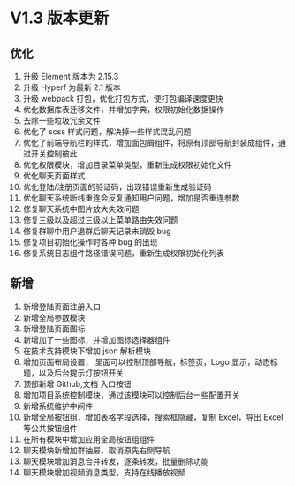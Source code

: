 # V1.3 版本更新

## 优化

1. 升级 Element 版本为 2.15.3
2. 升级 Hyperf 为最新 2.1 版本
3. 升级 webpack 打包，优化打包方式，使打包编译速度更快
4. 优化数据库表迁移文件，并增加字典，权限初始化数据操作
5. 去除一些垃圾冗余文件
6. 优化了 scss 样式问题，解决掉一些样式混乱问题
7. 优化了前端导航栏的样式，增加面包屑组件，将原有顶部导航封装成组件，通过开关控制彼此
8. 优化权限模块，增加目录菜单类型，重新生成权限初始化文件
9. 优化聊天页面样式
10. 优化登陆/注册页面的验证码，出现错误重新生成验证码
11. 优化聊天系统断线重连会反复通知用户问题，增加是否重连参数
12. 修复聊天系统中图片放大失效问题
13. 修复三级以及超过三级以上菜单路由失效问题
14. 修复群聊中用户退群后聊天记录未销毁 bug
15. 修复项目初始化操作时各种 bug 的出现
16. 修复系统日志组件路径错误问题，重新生成权限初始化列表

## 新增

1. 新增登陆页面注册入口
2. 新增全局参数模块
3. 新增登陆页面图标
4. 新增加了一些图标，并增加图标选择器组件
5. 在技术支持模块下增加 json 解析模块
6. 增加页面布局设置， 里面可以控制顶部导航，标签页，Logo 显示，动态标题，以及后台提示灯按钮开关
7. 顶部新增 Github,文档 入口按钮
8. 增加项目系统控制模块，通过该模块可以控制后台一些配置开关
9. 新增系统维护中间件
10. 新增全局按钮组，增加表格字段选择，搜索框隐藏，复制 Excel，导出 Excel 等公共按钮组件
11. 在所有模块中增加应用全局按钮组组件
12. 聊天模块新增加群抽屉，取消原先右侧导航
13. 聊天模块增加消息合并转发，逐条转发，批量删除功能
14. 聊天模块增加视频消息类型，支持在线播放视频
